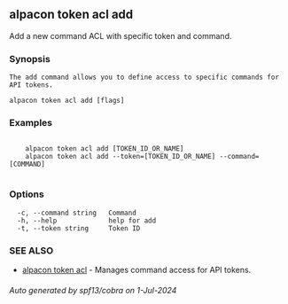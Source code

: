 ## alpacon token acl add

Add a new command ACL with specific token and command.

### Synopsis


	The add command allows you to define access to specific commands for API tokens.
	

```
alpacon token acl add [flags]
```

### Examples

```

	alpacon token acl add [TOKEN_ID_OR_NAME] 
	alpacon token acl add --token=[TOKEN_ID_OR_NAME] --command=[COMMAND]
	
```

### Options

```
  -c, --command string   Command
  -h, --help             help for add
  -t, --token string     Token ID
```

### SEE ALSO

* [alpacon token acl](alpacon_token_acl.md)	 - Manages command access for API tokens.

###### Auto generated by spf13/cobra on 1-Jul-2024
